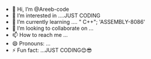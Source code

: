 - 👋 Hi, I’m @Areeb-code
- 👀 I’m interested in ....JUST CODING
- 🌱 I’m currently learning .... " C++"; 'ASSEMBLY-8086'
- 💞️ I’m looking to collaborate on ...
- 📫 How to reach me ...
- 😄 Pronouns: ...
- ⚡ Fun fact: ...JUST CODING😊😎

<!---
Areeb-code/Areeb-code is a ✨ special ✨ repository because its `README.md` (this file) appears on your GitHub profile.
You can click the Preview link to take a look at your changes.
--->
